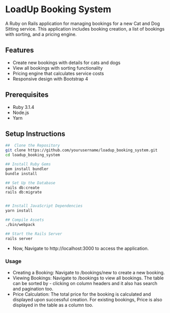 # LoadUp Booking System

A Ruby on Rails application for managing bookings for a new Cat and Dog Sitting service. This application includes booking creation, a list of bookings with sorting, and a pricing engine.

## Features

- Create new bookings with details for cats and dogs
- View all bookings with sorting functionality
- Pricing engine that calculates service costs
- Responsive design with Bootstrap 4

## Prerequisites

- Ruby 3.1.4
- Node.js
- Yarn

## Setup Instructions

```bash
##  Clone the Repository
git clone https://github.com/yourusername/loadup_booking_system.git
cd loadup_booking_system

## Install Ruby Gems
gem install bundler
bundle install

## Set Up the Database
rails db:create
rails db:migrate


## Install JavaScript Dependencies
yarn install

## Compile Assets
./bin/webpack

## Start the Rails Server
rails server
```
- Now, Navigate to http://localhost:3000 to access the application.

### Usage

- Creating a Booking: Navigate to /bookings/new to create a new booking.
- Viewing Bookings: Navigate to /bookings to view all bookings. The table can be sorted by - clicking on column headers and it also has search and pagination too.
- Price Calculation: The total price for the booking is calculated and displayed upon successful creation. For existing bookings, Price is also displayed in the table as a column too.